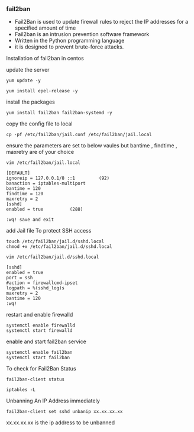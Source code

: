 ### fail2ban 

- Fail2Ban is used to update firewall rules to reject the IP addresses for a specified amount of time
- Fail2ban is an intrusion prevention software framework
- Written in the Python programming language
- it is designed to prevent brute-force attacks.

Installation of fail2ban in centos

update the server
```
yum update -y
```
```
yum install epel-release -y
```
install the packages
```
yum install fail2ban fail2ban-systemd -y
```
copy the config file to local
```
cp -pf /etc/fail2ban/jail.conf /etc/fail2ban/jail.local
```

ensure the parameters are set to below vaules
but bantime , findtime , maxretry are of your choice
```
vim /etc/fail2ban/jail.local
```
```
[DEFAULT]
ignoreip = 127.0.0.1/8 ::1         (92)
banaction = iptables-multiport
bantime = 120
findtime = 120
maxretry = 2
[sshd]
enabled = true          (288)

:wq! save and exit
```
add Jail file To protect SSH access
```
touch /etc/fail2ban/jail.d/sshd.local
chmod +x /etc/fail2ban/jail.d/sshd.local
```
```
vim /etc/fail2ban/jail.d/sshd.local
```
```
[sshd]
enabled = true
port = ssh
#action = firewallcmd-ipset
logpath = %(sshd_log)s
maxretry = 2
bantime = 120
:wq!
```
restart and enable firewalld
```
systemctl enable firewalld
systemctl start firewalld
```
enable and start fail2ban service
```
systemctl enable fail2ban
systemctl start fail2ban
```
To check for Fail2Ban Status
```
fail2ban-client status
```
```
iptables -L
```

Unbanning An IP Address immediately
```
fail2ban-client set sshd unbanip xx.xx.xx.xx
```
xx.xx.xx.xx is the ip address to be unbanned


